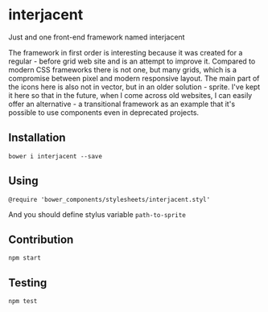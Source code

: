 # interjacent
Just and one front-end framework named interjacent

The framework in first order is interesting because it was created for a regular - before grid web site and is an attempt to improve it. Compared to modern CSS frameworks there is not one, but many grids, which is a compromise between pixel and modern responsive layout. The main part of the icons here is also not in vector, but in an older solution - sprite. I've kept it here so that in the future, when I come across old websites, I can easily offer an alternative - a transitional framework as an example that it's possible to use components even in deprecated projects.

## Installation

    bower i interjacent --save

## Using

    @require 'bower_components/stylesheets/interjacent.styl'

And you should define stylus variable ```path-to-sprite```

## Contribution

    npm start

## Testing

    npm test
